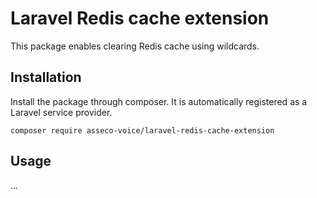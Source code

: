 # Laravel Redis cache extension

This package enables clearing Redis cache using wildcards.

## Installation

Install the package through composer. It is automatically registered
as a Laravel service provider.

``composer require asseco-voice/laravel-redis-cache-extension``

## Usage

...
